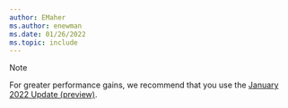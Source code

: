```yaml
---
author: EMaher
ms.author: enewman
ms.date: 01/26/2022
ms.topic: include
---
```


> [!NOTE]
> For greater performance gains, we recommend that you use the [January 2022 Update (preview)](../lab-services-whats-new.md).